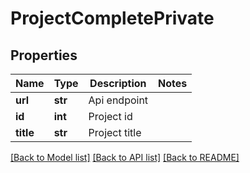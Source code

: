 # ProjectCompletePrivate

## Properties
Name | Type | Description | Notes
------------ | ------------- | ------------- | -------------
**url** | **str** | Api endpoint | 
**id** | **int** | Project id | 
**title** | **str** | Project title | 

[[Back to Model list]](../README.md#documentation-for-models) [[Back to API list]](../README.md#documentation-for-api-endpoints) [[Back to README]](../README.md)


